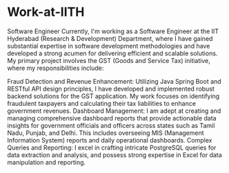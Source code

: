 # Work-at-IITH
Software Engineer
Currently, I'm working as a Software Engineer at the IIT Hyderabad (Research & Development) Department, where I have
gained substantial expertise in software development methodologies and have developed a strong
acumen for delivering efficient and scalable solutions. My primary project involves the GST (Goods
and Service Tax) initiative, where my responsibilities include:

Fraud Detection and Revenue Enhancement:
Utilizing Java Spring Boot and RESTful API design principles, I have developed and implemented
robust backend solutions for the GST application.
My work focuses on identifying fraudulent taxpayers and calculating their tax liabilities to enhance
government revenues.
Dashboard Management:
I am adept at creating and managing comprehensive dashboard reports that provide actionable data
insights for government officials and officers across states such as Tamil Nadu, Punjab, and Delhi. This
includes overseeing MIS (Management Information System) reports and daily operational
dashboards.
Complex Queries and Reporting:
I excel in crafting intricate PostgreSQL queries for data extraction and analysis, and possess strong
expertise in Excel for data manipulation and reporting.
